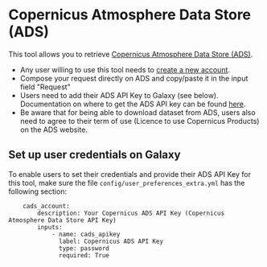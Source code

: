 
# Copernicus Atmosphere Data Store (ADS)

This tool allows you to retrieve [Copernicus Atmosphere Data Store (ADS)](https://ads.atmosphere.copernicus.eu/cdsapp#!/home).

- Any user willing to use this tool needs to [create a new account](https://ads.atmosphere.copernicus.eu/user/register?destination=/).
- Compose your request directly on ADS and copy/paste it in the input field "Request"
- Users need to add their ADS API Key to Galaxy (see below). Documentation on where to get the ADS API key can be found [here](https://ads.atmosphere.copernicus.eu/api-how-to).
- Be aware that for being able to download dataset from ADS, users also need to agree to their term of use (Licence to use Copernicus Products) on the ADS website.

## Set up user credentials on Galaxy

To enable users to set their credentials and provide their ADS API Key for this tool,
make sure the file `config/user_preferences_extra.yml` has the following section:

```
    cads_account:
        description: Your Copernicus ADS API Key (Copernicus Atmosphere Data Store API Key)
        inputs:
            - name: cads_apikey
              label: Copernicus ADS API Key
              type: password
              required: True
```

